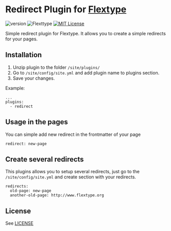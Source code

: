 # Redirect Plugin for [Flextype](http://flextype.org/)
![version](https://img.shields.io/badge/version-1.0.2-brightgreen.svg?style=flat-square "Version")
![Flexttype](https://img.shields.io/badge/Flextype-0.x-green.svg?style=flat-square "Flextype Version")
[![MIT License](https://img.shields.io/badge/license-MIT-blue.svg?style=flat-square)](https://github.com/flextype-plugins/redirect/blob/master/LICENSE.txt)

Simple redirect plugin for Flextype. It allows you to create a simple redirects for your pages.

## Installation
1. Unzip plugin to the folder `/site/plugins/`
2. Go to `/site/config/site.yml` and add plugin name to plugins section.
3. Save your changes.

Example:
```
...
plugins:
  - redirect
```

## Usage in the pages
You can simple add new redirect in the frontmatter of your page
```
redirect: new-page
```

## Create several redirects
This plugins allows you to setup several redirects, just go to the `/site/config/site.yml` and create section with your redirects.
```
redirects:
  old-page: new-page
  another-old-page: http://www.flextype.org
```

## License
See [LICENSE](https://github.com/flextype-plugins/redirect/blob/master/LICENSE.txt)
